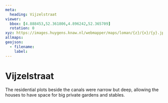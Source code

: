 ```yaml
---
meta:
  heading: Vijzelstraat
viewer:
  bbox: [4.888453,52.361806,4.896242,52.365709]
  rotation: 0
xyz: https://images.huygens.knaw.nl/webmapper/maps/loman/{z}/{x}/{y}.jpeg
allmaps: 
geojson: 
  - filename: 
    label: 
---
```

# Vijzelstraat
The residential plots beside the canals were narrow but deep, allowing the houses to have space for big private gardens and stables. 
